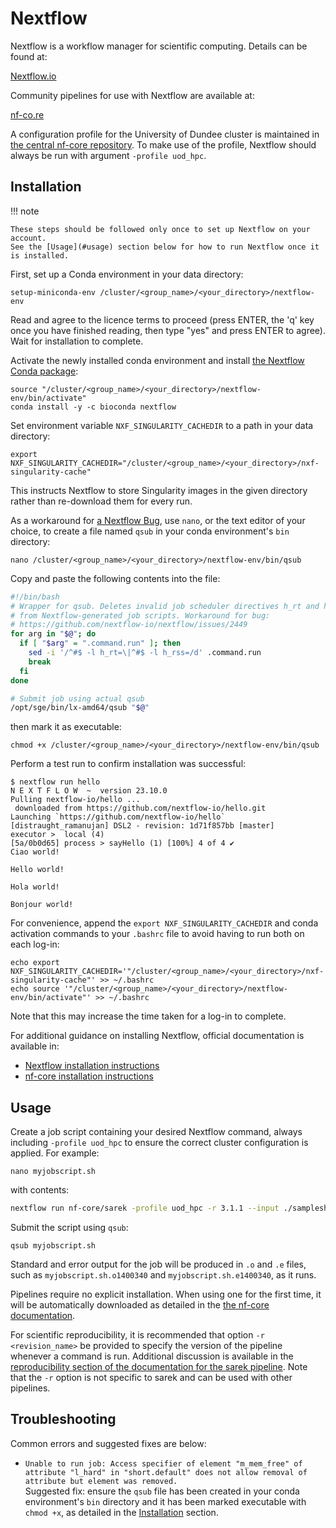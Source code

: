 # Nextflow

Nextflow is a workflow manager for scientific computing. Details can be found at:

[Nextflow.io](https://www.nextflow.io)

Community pipelines for use with Nextflow are available at:

[nf-co.re](https://nf-co.re)

A configuration profile for the University of Dundee cluster is maintained in [the central nf-core repository](https://github.com/nf-core/configs/blob/master/docs/uod_hpc.md). To make use of the profile, Nextflow should always be run with argument `-profile uod_hpc`.

## Installation

!!! note

    These steps should be followed only once to set up Nextflow on your account.
    See the [Usage](#usage) section below for how to run Nextflow once it is installed.

First, set up a Conda environment in your data directory:

```console
setup-miniconda-env /cluster/<group_name>/<your_directory>/nextflow-env
```

Read and agree to the licence terms to proceed (press ENTER, the 'q' key once you have finished reading, then type "yes" and press ENTER to agree).
Wait for installation to complete.

Activate the newly installed conda environment and install [the Nextflow Conda package](https://anaconda.org/bioconda/nextflow):

```console
source "/cluster/<group_name>/<your_directory>/nextflow-env/bin/activate"
conda install -y -c bioconda nextflow
```

Set environment variable `NXF_SINGULARITY_CACHEDIR` to a path in your data directory:

```console
export NXF_SINGULARITY_CACHEDIR="/cluster/<group_name>/<your_directory>/nxf-singularity-cache"
```

This instructs Nextflow to store Singularity images in the given directory rather than re-download them for every run.

As a workaround for [a Nextflow Bug](https://github.com/nextflow-io/nextflow/issues/2449), use `nano`, or the text editor of your choice, to create a file named `qsub` in your conda environment's `bin` directory:

```console
nano /cluster/<group_name>/<your_directory>/nextflow-env/bin/qsub
```

Copy and paste the following contents into the file:

```bash
#!/bin/bash
# Wrapper for qsub. Deletes invalid job scheduler directives h_rt and h_rss
# from Nextflow-generated job scripts. Workaround for bug:
# https://github.com/nextflow-io/nextflow/issues/2449
for arg in "$@"; do
  if [ "$arg" = ".command.run" ]; then
    sed -i '/^#$ -l h_rt=\|^#$ -l h_rss=/d' .command.run
    break
  fi
done

# Submit job using actual qsub
/opt/sge/bin/lx-amd64/qsub "$@"
```

then mark it as executable:

```console
chmod +x /cluster/<group_name>/<your_directory>/nextflow-env/bin/qsub
```

Perform a test run to confirm installation was successful:

```console
$ nextflow run hello
N E X T F L O W  ~  version 23.10.0
Pulling nextflow-io/hello ...
 downloaded from https://github.com/nextflow-io/hello.git
Launching `https://github.com/nextflow-io/hello` [distraught_ramanujan] DSL2 - revision: 1d71f857bb [master]
executor >  local (4)
[5a/0b0d65] process > sayHello (1) [100%] 4 of 4 ✔
Ciao world!

Hello world!

Hola world!

Bonjour world!
```

For convenience, append the `export NXF_SINGULARITY_CACHEDIR` and conda activation commands to your `.bashrc` file to avoid having to run both on each log-in:

```console
echo export NXF_SINGULARITY_CACHEDIR='"/cluster/<group_name>/<your_directory>/nxf-singularity-cache"' >> ~/.bashrc
echo source '"/cluster/<group_name>/<your_directory>/nextflow-env/bin/activate"' >> ~/.bashrc
```

Note that this may increase the time taken for a log-in to complete.

For additional guidance on installing Nextflow, official documentation is available in:

* [Nextflow installation instructions](https://www.nextflow.io/docs/latest/getstarted.html#installation)
* [nf-core installation instructions](https://nf-co.re/docs/usage/installation)

## Usage

Create a job script containing your desired Nextflow command, always including `-profile uod_hpc` to ensure the correct cluster configuration is applied. For example:

```console
nano myjobscript.sh
```

with contents:

```bash
nextflow run nf-core/sarek -profile uod_hpc -r 3.1.1 --input ./samplesheet.csv --outdir ./results ...<further parameters as required>...
```

Submit the script using `qsub`:

```console
qsub myjobscript.sh
```

Standard and error output for the job will be produced in `.o` and `.e` files, such as `myjobscript.sh.o1400340` and `myjobscript.sh.e1400340`, as it runs.

Pipelines require no explicit installation. When using one for the first time, it will be automatically downloaded as detailed in the [the nf-core documentation](https://nf-co.re/docs/usage/installation#pipeline-code).

For scientific reproducibility, it is recommended that option `-r <revision_name>` be provided to specify the version of the pipeline whenever a command is run. Additional discussion is available in the [reproducibility section of the documentation for the sarek pipeline](https://nf-co.re/sarek/3.3.2/docs/usage#reproducibility). Note that the `-r` option is not specific to sarek and can be used with other pipelines.

## Troubleshooting

Common errors and suggested fixes are below:

* `Unable to run job: Access specifier of element "m_mem_free" of attribute "l_hard" in "short.default" does not allow removal of attribute but element was removed.`<br>
Suggested fix: ensure the `qsub` file has been created in your conda environment's `bin` directory and it has been marked executable with `chmod +x`, as detailed in the [Installation](#installation) section.
